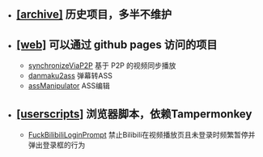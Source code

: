 - ## [\[archive\]](./archive) 历史项目，多半不维护
- ## [\[web\]](./web) 可以通过 github pages 访问的项目
    - [synchronizeViaP2P](https://greesea.github.io/proj/web/synchronizeViaP2P.html) 基于 P2P 的视频同步播放
    - [danmaku2ass](https://greesea.github.io/proj/web/danmaku2ass/) 弹幕转ASS
    - [assManipulator](https://greesea.github.io/proj/web/assManipulator.html) ASS编辑
- ## [\[userscripts\]](./userscripts) 浏览器脚本，依赖Tampermonkey
    - [FuckBilibiliLoginPrompt](https://github.com/Greesea/proj/raw/refs/heads/master/userscripts/FuckBilibiliLoginPrompt.user.js) 禁止Bilibili在视频播放页且未登录时频繁暂停并弹出登录框的行为
